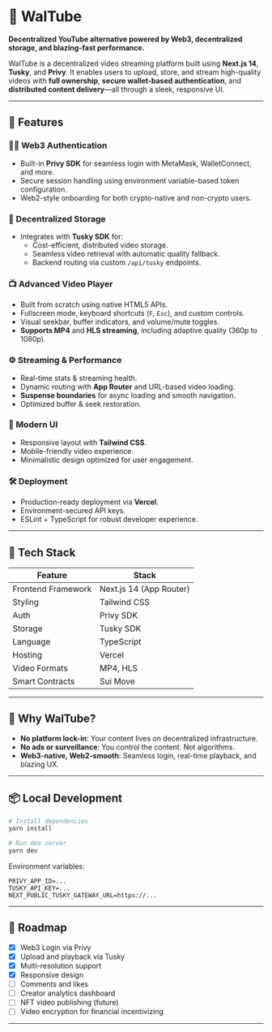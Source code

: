 
# 🎥 WalTube

**Decentralized YouTube alternative powered by Web3, decentralized storage, and blazing-fast performance.**

WalTube is a decentralized video streaming platform built using **Next.js 14**, **Tusky**, and **Privy**. It enables users to upload, store, and stream high-quality videos with **full ownership**, **secure wallet-based authentication**, and **distributed content delivery**—all through a sleek, responsive UI.

---

## 🚀 Features

### 🧑‍💻 Web3 Authentication
- Built-in **Privy SDK** for seamless login with MetaMask, WalletConnect, and more.
- Secure session handling using environment variable-based token configuration.
- Web2-style onboarding for both crypto-native and non-crypto users.

### 📁 Decentralized Storage
- Integrates with **Tusky SDK** for:
  - Cost-efficient, distributed video storage.
  - Seamless video retrieval with automatic quality fallback.
  - Backend routing via custom `/api/tusky` endpoints.

### 📺 Advanced Video Player
- Built from scratch using native HTML5 APIs.
- Fullscreen mode, keyboard shortcuts (`F`, `Esc`), and custom controls.
- Visual seekbar, buffer indicators, and volume/mute toggles.
- **Supports MP4** and **HLS streaming**, including adaptive quality (360p to 1080p).

### ⚙️ Streaming & Performance
- Real-time stats & streaming health.
- Dynamic routing with **App Router** and URL-based video loading.
- **Suspense boundaries** for async loading and smooth navigation.
- Optimized buffer & seek restoration.

### 🎨 Modern UI
- Responsive layout with **Tailwind CSS**.
- Mobile-friendly video experience.
- Minimalistic design optimized for user engagement.

### 🛠 Deployment
- Production-ready deployment via **Vercel**.
- Environment-secured API keys.
- ESLint + TypeScript for robust developer experience.

---

## 🔐 Tech Stack

| Feature             | Stack                             |
|---------------------|------------------------------------|
| Frontend Framework  | Next.js 14 (App Router)            |
| Styling             | Tailwind CSS                      |
| Auth                | Privy SDK                         |
| Storage             | Tusky SDK                         |
| Language            | TypeScript                        |
| Hosting             | Vercel                            |
| Video Formats       | MP4, HLS                          |
| Smart Contracts     | Sui Move                          |

---

## 🧠 Why WalTube?

- **No platform lock-in**: Your content lives on decentralized infrastructure.
- **No ads or surveillance**: You control the content. Not algorithms.
- **Web3-native, Web2-smooth**: Seamless login, real-time playback, and blazing UX.

---

## 📦 Local Development

```bash
# Install dependencies
yarn install

# Run dev server
yarn dev
```

Environment variables:

```
PRIVY_APP_ID=...
TUSKY_API_KEY=...
NEXT_PUBLIC_TUSKY_GATEWAY_URL=https://...
```

---

## 🧪 Roadmap

- [x] Web3 Login via Privy
- [x] Upload and playback via Tusky
- [x] Multi-resolution support
- [x] Responsive design
- [ ] Comments and likes
- [ ] Creator analytics dashboard
- [ ] NFT video publishing (future)
- [ ] Video encryption for financial incentivizing
---
